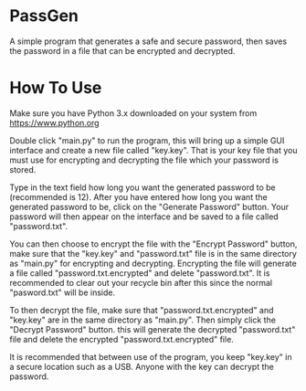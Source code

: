 # PassGen
A simple program that generates a safe and secure password, then saves the password in a file that can be encrypted and decrypted.

# How To Use
Make sure you have Python 3.x downloaded on your system from https://www.python.org

Double click "main.py" to run the program, this will bring up a simple GUI interface and create a new file called "key.key". That is your key file that you must use for encrypting and decrypting the file which your password is stored.

Type in the text field how long you want the generated password to be (recommended is 12). After you have entered how long you want the generated password to be, click on the "Generate Password" button. Your password will then appear on the interface and be saved to a file called "password.txt".

You can then choose to encrypt the file with the "Encrypt Password" button, make sure that the "key.key" and "password.txt" file is in the same directory as "main.py" for encrypting and decrypting. Encrypting the file will generate a file called "password.txt.encrypted" and delete "password.txt". It is recommended to clear out your recycle bin after this since the normal "pasword.txt" will be inside.

To then decrypt the file, make sure that "password.txt.encrypted" and "key.key" are in the same directory as "main.py". Then simply click the "Decrypt Password" button. this will generate the decrypted "password.txt" file and delete the encrypted "password.txt.encrypted" file.

It is recommended that between use of the program, you keep "key.key" in a secure location such as a USB. Anyone with the key can decrypt the password.
